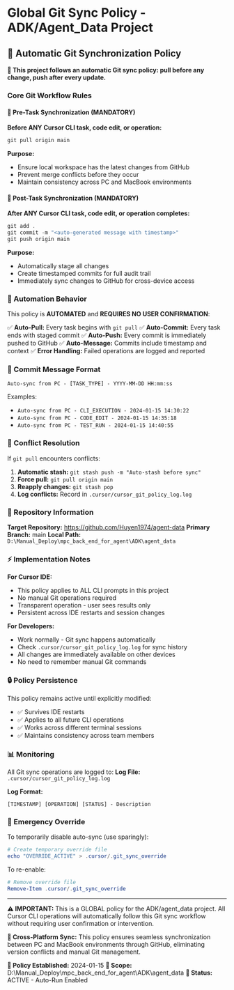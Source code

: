 # Global Git Sync Policy - ADK/Agent_Data Project

## 🔄 Automatic Git Synchronization Policy

**📌 This project follows an automatic Git sync policy: pull before any change, push after every update.**

### Core Git Workflow Rules

#### 🔽 Pre-Task Synchronization (MANDATORY)
**Before ANY Cursor CLI task, code edit, or operation:**

```powershell
git pull origin main
```

**Purpose:**
- Ensure local workspace has the latest changes from GitHub
- Prevent merge conflicts before they occur
- Maintain consistency across PC and MacBook environments

#### 🔼 Post-Task Synchronization (MANDATORY)
**After ANY Cursor CLI task, code edit, or operation completes:**

```powershell
git add .
git commit -m "<auto-generated message with timestamp>"
git push origin main
```

**Purpose:**
- Automatically stage all changes
- Create timestamped commits for full audit trail
- Immediately sync changes to GitHub for cross-device access

### 🤖 Automation Behavior

This policy is **AUTOMATED** and **REQUIRES NO USER CONFIRMATION**:

✅ **Auto-Pull:** Every task begins with `git pull`
✅ **Auto-Commit:** Every task ends with staged commit
✅ **Auto-Push:** Every commit is immediately pushed to GitHub
✅ **Auto-Message:** Commits include timestamp and context
✅ **Error Handling:** Failed operations are logged and reported

### 📝 Commit Message Format

```
Auto-sync from PC - [TASK_TYPE] - YYYY-MM-DD HH:mm:ss
```

Examples:
- `Auto-sync from PC - CLI_EXECUTION - 2024-01-15 14:30:22`
- `Auto-sync from PC - CODE_EDIT - 2024-01-15 14:35:18`
- `Auto-sync from PC - TEST_RUN - 2024-01-15 14:40:55`

### 🚨 Conflict Resolution

If `git pull` encounters conflicts:
1. **Automatic stash:** `git stash push -m "Auto-stash before sync"`
2. **Force pull:** `git pull origin main`
3. **Reapply changes:** `git stash pop`
4. **Log conflicts:** Record in `.cursor/cursor_git_policy_log.log`

### 🎯 Repository Information

**Target Repository:** https://github.com/Huyen1974/agent-data
**Primary Branch:** main
**Local Path:** `D:\Manual_Deploy\mpc_back_end_for_agent\ADK\agent_data`

### ⚡ Implementation Notes

**For Cursor IDE:**
- This policy applies to ALL CLI prompts in this project
- No manual Git operations required
- Transparent operation - user sees results only
- Persistent across IDE restarts and session changes

**For Developers:**
- Work normally - Git sync happens automatically
- Check `.cursor/cursor_git_policy_log.log` for sync history
- All changes are immediately available on other devices
- No need to remember manual Git commands

### 🔒 Policy Persistence

This policy remains active until explicitly modified:
- ✅ Survives IDE restarts
- ✅ Applies to all future CLI operations
- ✅ Works across different terminal sessions
- ✅ Maintains consistency across team members

### 📊 Monitoring

All Git sync operations are logged to:
**Log File:** `.cursor/cursor_git_policy_log.log`

**Log Format:**
```
[TIMESTAMP] [OPERATION] [STATUS] - Description
```

### 🔧 Emergency Override

To temporarily disable auto-sync (use sparingly):
```powershell
# Create temporary override file
echo "OVERRIDE_ACTIVE" > .cursor/.git_sync_override
```

To re-enable:
```powershell
# Remove override file
Remove-Item .cursor/.git_sync_override
```

---

**⚠️ IMPORTANT:** This is a GLOBAL policy for the ADK/agent_data project. All Cursor CLI operations will automatically follow this Git sync workflow without requiring user confirmation or intervention.

**🔄 Cross-Platform Sync:** This policy ensures seamless synchronization between PC and MacBook environments through GitHub, eliminating version conflicts and manual Git management.

**📅 Policy Established:** 2024-01-15
**📍 Scope:** D:\Manual_Deploy\mpc_back_end_for_agent\ADK\agent_data
**🎯 Status:** ACTIVE - Auto-Run Enabled 